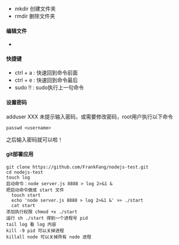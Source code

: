 * mkdir 创建文件夹
* rmdir 删除文件夹

#### 编辑文件
* 

#### 快捷键
* ctrl + a : 快速回到命令前面
* ctrl + e : 快速回到命令最后
* sudo !! : sudo执行上一句命令

#### 设置密码
adduser XXX 未提示输入密码，或需要修改密码，root用户执行以下命令
```
passwd <username>
```
之后输入密码就可以啦！

#### git部署应用
```
git clone https://github.com/FrankFang/nodejs-test.git
cd nodejs-test
touch log
启动命令：node server.js 8888 > log 2>&1 &
把启动命令做成 start 文件
  touch start
  echo 'node server.js 8888 > log 2>&1 &' >> ./start
  cat start
添加执行权限 chmod +x ./start
运行 sh ./start 得到一个进程号 pid
tail log 看 log 内容
kill -9 pid 可以关掉进程
killall node 可以关掉所有 node 进程
```
